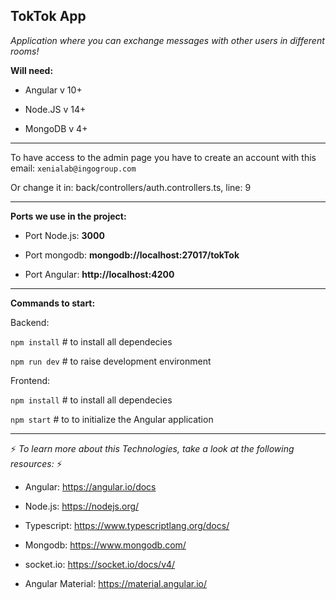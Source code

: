 ## TokTok App

_Application where you can exchange messages with other users in different rooms!_

**Will need:**

- Angular v 10+

- Node.JS v 14+

- MongoDB v 4+

---

To have access to the admin page you have to create an account with this email: `xenialab@ingogroup.com`

Or change it in: back/controllers/auth.controllers.ts, line: 9

---

**Ports we use in the project:**

- Port Node.js: **3000**

- Port mongodb: **mongodb://localhost:27017/tokTok**

- Port Angular: **http://localhost:4200**

---

**Commands to start:**

Backend:

`npm install` # to install all dependecies

`npm run dev` # to raise development environment

Frontend:

`npm install` # to install all dependecies

`npm start` # to to initialize the Angular application

---

:zap: _To learn more about this Technologies, take a look at the following resources:_ :zap:

- Angular: <https://angular.io/docs>

- Node.js: <https://nodejs.org/>

- Typescript: <https://www.typescriptlang.org/docs/>

- Mongodb: <https://www.mongodb.com/>

- socket.io: <https://socket.io/docs/v4/>

- Angular Material: <https://material.angular.io/>
